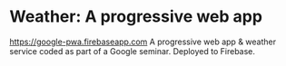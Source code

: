# Weather: A progressive web app
https://google-pwa.firebaseapp.com
A progressive web app &amp; weather service coded as part of a Google seminar. Deployed to Firebase.
